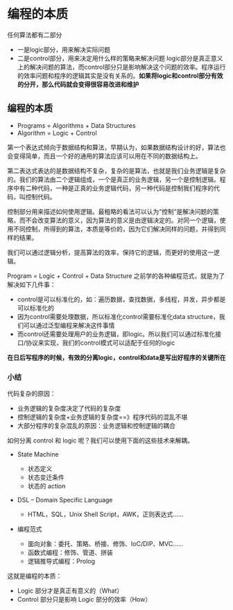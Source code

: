 # 编程的本质

任何算法都有二部分
- 一是logic部分，用来解决实际问题
- 二是control部分，用来决定用什么样的策略来解决问题
logic部分是真正意义上的解决问题的算法，而control部分只是影响解决这个问题的效率。程序运行的效率问题和程序的逻辑其实是没有关系的。**如果将logic和control部分有效的分开，那么代码就会变得很容易改进和维护**


## 编程的本质
- Programs = Algorithms + Data Structures
- Algorithm = Logic + Control

第一个表达式倾向于数据结构和算法，早期认为，如果数据结构设计的好，算法也会变得简单，而且一个好的通用的算法应该可以用在不同的数据结构上。

第二表达式表达的是数据结构不复杂，复杂的是算法，也就是我们业务逻辑是复杂的。我们的算法由二个逻辑组成，一个是真正的业务逻辑，另一个是控制逻辑。程序中有二种代码，一种是正真的业务逻辑代码，另一种代码是控制我们程序的代码，叫控制代码。

控制部分用来描述如何使用逻辑。最粗略的看法可以认为“控制”是解决问题的策略，而不会改变算法的意义，因为算法的意义是由逻辑决定的。对同一个逻辑，使用不同控制，所得到的算法，本质是等价的，因为它们解决同样的问题，并得到同样的结果。

我们可以通过逻辑分析，提高算法的效率，保持它的逻辑，而更好的使用这一逻辑。

Program = Logic + Control + Data Structure
之前学的各种编程范式，就是为了解决如下几件事：
- control是可以标准化的，如：遍历数据，查找数据，多线程，并发，异步都是可以标准化的
- 因为control需要处理数据，所以标准化control需要标准化data structure，我们可以通过泛型编程来解决这件事情
- 而control还需要处理用户的业务逻辑，即logic。所以我们可以通过标准化接口/协议来实现，我们的control模式可以适配于任何的logic

**在日后写程序的时候，有效的分离logic，control和data是写出好程序的关键所在**

### 小结

代码复杂的原因：

- 业务逻辑的复杂度决定了代码的复杂度
- 控制逻辑的复杂度+业务逻辑的复杂度==》程序代码的混乱不堪
- 大部分程序的复杂混乱的原因：业务逻辑和控制逻辑的耦合

如何分离 control 和 logic 呢？我们可以使用下面的这些技术来解耦。

- State Machine
    - 状态定义
    - 状态变迁条件
    - 状态的 action

- DSL – Domain Specific Language
    - HTML，SQL，Unix Shell Script，AWK，正则表达式……

- 编程范式
    - 面向对象：委托、策略、桥接、修饰、IoC/DIP、MVC……
    - 函数式编程：修饰、管道、拼装
    - 逻辑推导式编程：Prolog

这就是编程的本质：
- Logic 部分才是真正有意义的（What）
- Control 部分只是影响 Logic 部分的效率（How）
